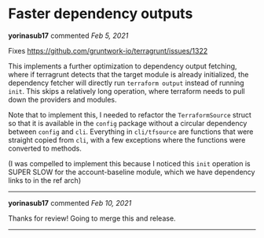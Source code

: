 # Faster dependency outputs

**yorinasub17** commented *Feb 5, 2021*

Fixes https://github.com/gruntwork-io/terragrunt/issues/1322

This implements a further optimization to dependency output fetching, where if terragrunt detects that the target module is already initialized, the dependency fetcher will directly run `terraform output` instead of running `init`. This skips a relatively long operation, where terraform needs to pull down the providers and modules.

Note that to implement this, I needed to refactor the `TerraformSource` struct so that it is available in the `config` package without a circular dependency between `config` and `cli`. Everything in `cli/tfsource` are functions that were straight copied from `cli`, with a few exceptions where the functions were converted to methods.

(I was compelled to implement this because I noticed this `init` operation is SUPER SLOW for the account-baseline module, which we have dependency links to in the ref arch)
<br />
***


**yorinasub17** commented *Feb 10, 2021*

Thanks for review! Going to merge this and release.
***

